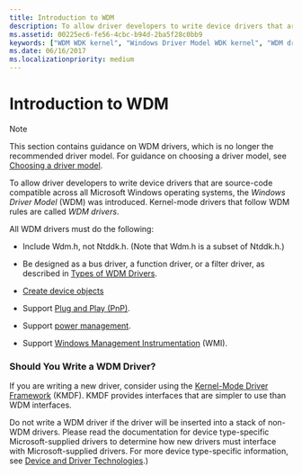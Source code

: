 ```yaml
---
title: Introduction to WDM
description: To allow driver developers to write device drivers that are source-code compatible across all Microsoft Windows operating systems, the Windows Driver Model (WDM) was introduced. Kernel-mode drivers that follow WDM rules are called WDM drivers.
ms.assetid: 00225ec6-fe56-4cbc-b94d-2ba5f28c0bb9
keywords: ["WDM WDK kernel", "Windows Driver Model WDK kernel", "WDM drivers WDK kernel", "Wdm.h", "Ntddk.h", "WDM drivers WDK kernel , about WDM drivers"]
ms.date: 06/16/2017
ms.localizationpriority: medium
---
```


# Introduction to WDM

> [!NOTE]
> This section contains guidance on WDM drivers, which is no longer the recommended driver model. For guidance on choosing a driver model, see [Choosing a driver model](../gettingstarted/choosing-a-driver-model.md).

To allow driver developers to write device drivers that are source-code compatible across all Microsoft Windows operating systems, the *Windows Driver Model* (WDM) was introduced. Kernel-mode drivers that follow WDM rules are called *WDM drivers*.

All WDM drivers must do the following:

-   Include Wdm.h, not Ntddk.h. (Note that Wdm.h is a subset of Ntddk.h.)

-   Be designed as a bus driver, a function driver, or a filter driver, as described in [Types of WDM Drivers](types-of-wdm-drivers.md).

-   [Create device objects](creating-a-device-object.md)

-   Support [Plug and Play (PnP)](implementing-plug-and-play.md).

-   Support [power management](./introduction-to-power-management.md).

-   Support [Windows Management Instrumentation](implementing-wmi.md) (WMI).

### Should You Write a WDM Driver?

If you are writing a new driver, consider using the [Kernel-Mode Driver Framework](../wdf/index.md) (KMDF). KMDF provides interfaces that are simpler to use than WDM interfaces.

Do not write a WDM driver if the driver will be inserted into a stack of non-WDM drivers. Please read the documentation for device type-specific Microsoft-supplied drivers to determine how new drivers must interface with Microsoft-supplied drivers. For more device type-specific information, see [Device and Driver Technologies](../index.yml).)
